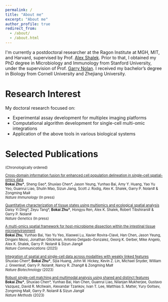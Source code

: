 ```yaml
---
permalink: /
title: "About me"
excerpt: "About me"
author_profile: true
redirect_from: 
  - /about/
  - /about.html
---
```


I'm currently a postdoctoral researcher at the Ragon Institute at MGH, MIT, and Harvard, supervised by Prof. [Alex Shalek](https://shaleklab.com/). Prior to that, I obtained my PhD degree in Microbiology and Immunology from Stanford University, under the supervision of Prof. [Garry Nolan](https://web.stanford.edu/group/nolan/index.html). I received my bachelor’s degree in Biology from Cornell University and Zhejiang University.

Research Interest
======
My doctoral research focused on:
* Experimental assay development for multiplex imaging platforms
* Computational algorithm development for single-cell multi-omic integrations
* Application of the above tools in various biological systems

Selected Publications
======

<span style="font-size: 80%">

(Chronologically ordered)

[Cross-domain information fusion for enhanced cell population delineation in single-cell spatial-omics data](https://www.biorxiv.org/content/10.1101/2024.05.12.593710v1)\
__Bokai Zhu\*__, Sheng Gao\*, Shuxiao Chen\*, Jason Yeung, Yunhao Bai, Amy Y. Huang, Yao Yu Yeo, Guanrui Liao, Shulin Mao, Sizun Jiang, Scott J. Rodig, Alex K. Shalek, Garry P. Nolan\# & Zongming Ma\# \
*Nature Immunology* (In press)

[Quantitative characterization of tissue states using multiomics and ecological spatial analysis]()\
Daisy Yi Ding\*, Zeyu Tang\*, __Bokai Zhu\*__, Hongyu Ren, Alex K. Shalek, Robert Tibshirani\# & Garry P. Nolan\# \
*Nature Genetics* (In press)

[A multi-omics spatial framework for host-microbiome dissection within the intestinal tissue microenvironment](https://www.nature.com/articles/s41467-025-56237-7)\
__Bokai Zhu__, Yunhao Bai, Yao Yu Yeo, Xiaowei Lu, Xavier Rovira-Clavé, Han Chen, Jason Yeung, Dingani Nkosi, Jonathan Glickman, Antonio Delgado-Gonzalez, Georg K. Gerber, Mike Angelo, Alex K. Shalek, Garry P. Nolan\# & Sizun Jiang\# \
*Nature Communications* (2025)

[Integration of spatial and single-cell data across modalities with weakly linked features](https://www.nature.com/articles/s41587-023-01935-0)\
Shuxiao Chen\*, __Bokai Zhu\*__, Sijia Huang, John W. Hickey, Kevin Z. Lin, Michael Snyder, William J. Greenleaf, Garry P. Nolan\#, Nancy R. Zhang\# & Zongming Ma\# \
*Nature Biotechnology* (2023)

[Robust single-cell matching and multimodal analysis using shared and distinct features](https://www.nature.com/articles/s41592-022-01709-7)\
__Bokai Zhu\*__, Shuxiao Chen\*, Yunhao Bai, Han Chen, Guanrui Liao, Nilanjan Mukherjee, Gustavo Vazquez, David R. McIlwain, Alexandar Tzankov, Ivan T. Lee, Matthias S. Matter, Yury Goltsev, Zongming Ma\#, Garry P. Nolan\# & Sizun Jiang\# \
*Nature Methods* (2023)

</span>